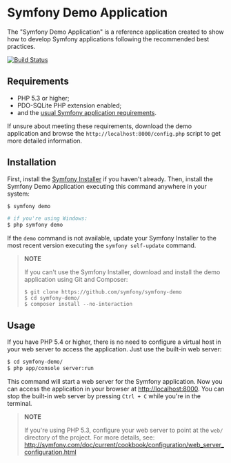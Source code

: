 Symfony Demo Application
========================

The "Symfony Demo Application" is a reference application created to show how
to develop Symfony applications following the recommended best practices.

[![Build Status](https://travis-ci.org/symfony/symfony-demo.svg?branch=master)](https://travis-ci.org/symfony/symfony-demo)

Requirements
------------

  * PHP 5.3 or higher;
  * PDO-SQLite PHP extension enabled;
  * and the [usual Symfony application requirements](http://symfony.com/doc/current/reference/requirements.html).

If unsure about meeting these requirements, download the demo application and
browse the `http://localhost:8000/config.php` script to get more detailed
information.

Installation
------------

First, install the [Symfony Installer](https://github.com/symfony/symfony-installer)
if you haven't already. Then, install the Symfony Demo Application executing
this command anywhere in your system:

```bash
$ symfony demo

# if you're using Windows:
$ php symfony demo
```

If the `demo` command is not available, update your Symfony Installer to the
most recent version executing the `symfony self-update` command.

> **NOTE**
>
> If you can't use the Symfony Installer, download and install the demo
> application using Git and Composer:
>
>     $ git clone https://github.com/symfony/symfony-demo
>     $ cd symfony-demo/
>     $ composer install --no-interaction

Usage
-----

If you have PHP 5.4 or higher, there is no need to configure a virtual host
in your web server to access the application. Just use the built-in web server:

```bash
$ cd symfony-demo/
$ php app/console server:run
```

This command will start a web server for the Symfony application. Now you can
access the application in your browser at <http://localhost:8000>. You can
stop the built-in web server by pressing `Ctrl + C` while you're in the
terminal.

> **NOTE**
>
> If you're using PHP 5.3, configure your web server to point at the `web/`
> directory of the project. For more details, see:
> http://symfony.com/doc/current/cookbook/configuration/web_server_configuration.html
